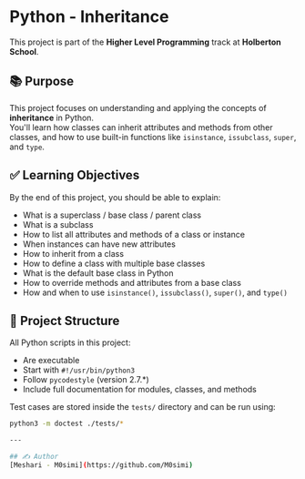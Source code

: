 # Python - Inheritance

This project is part of the **Higher Level Programming** track at **Holberton School**.

## 📚 Purpose

This project focuses on understanding and applying the concepts of **inheritance** in Python.  
You'll learn how classes can inherit attributes and methods from other classes, and how to use built-in functions like `isinstance`, `issubclass`, `super`, and `type`.

## ✅ Learning Objectives

By the end of this project, you should be able to explain:
- What is a superclass / base class / parent class
- What is a subclass
- How to list all attributes and methods of a class or instance
- When instances can have new attributes
- How to inherit from a class
- How to define a class with multiple base classes
- What is the default base class in Python
- How to override methods and attributes from a base class
- How and when to use `isinstance()`, `issubclass()`, `super()`, and `type()`

## 📁 Project Structure

All Python scripts in this project:
- Are executable
- Start with `#!/usr/bin/python3`
- Follow `pycodestyle` (version 2.7.*)
- Include full documentation for modules, classes, and methods

Test cases are stored inside the `tests/` directory and can be run using:
```bash
python3 -m doctest ./tests/*

---

## ✍️ Author
[Meshari - M0simi](https://github.com/M0simi)
